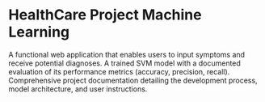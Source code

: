 # HealthCare Project Machine Learning
 A functional web application that enables users to input symptoms and receive potential diagnoses. A trained SVM model with a documented evaluation of its performance metrics (accuracy, precision, recall). Comprehensive project documentation detailing the development process, model architecture, and user instructions.
